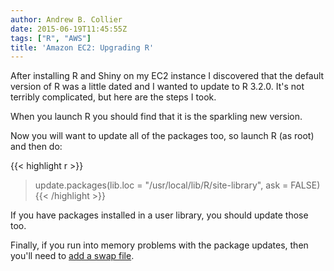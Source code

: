 ```yaml
---
author: Andrew B. Collier
date: 2015-06-19T11:45:55Z
tags: ["R", "AWS"]
title: 'Amazon EC2: Upgrading R'
---
```


After installing R and Shiny on my EC2 instance I discovered that the default version of R was a little dated and I wanted to update to R 3.2.0. It's not terribly complicated, but here are the steps I took.

<!-- https://gist.github.com/DataWookie/3d0b395735703852317b198b30e83645 -->
<script src="https://gist.github.com/DataWookie/3d0b395735703852317b198b30e83645.js"></script>

When you launch R you should find that it is the sparkling new version.

Now you will want to update all of the packages too, so launch R (as root) and then do:

{{< highlight r >}}
> update.packages(lib.loc = "/usr/local/lib/R/site-library", ask = FALSE)
{{< /highlight >}}

If you have packages installed in a user library, you should update those too.

Finally, if you run into memory problems with the package updates, then you'll need to [add a swap file](http://www.exegetic.biz/blog/2015/06/amazon-ec2-adding-swap/).